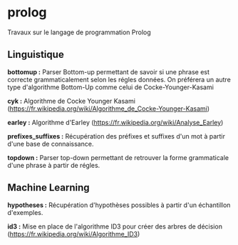 # prolog
Travaux sur le langage de programmation Prolog

## Linguistique

**bottomup :** Parser Bottom-up permettant de savoir si une phrase est correcte grammaticalement selon les régles données. On préférera un autre type d'algorithme Bottom-Up comme celui de Cocke-Younger-Kasami

**cyk :** Algorithme de Cocke Younger Kasami (https://fr.wikipedia.org/wiki/Algorithme_de_Cocke-Younger-Kasami)

**earley :** Algorithme d'Earley (https://fr.wikipedia.org/wiki/Analyse_Earley)

**prefixes_suffixes :** Récupération des préfixes et suffixes d'un mot à partir d'une base de connaissance.

**topdown :** Parser top-down permettant de retrouver la forme grammaticale d'une phrase à partir de régles.

## Machine Learning

**hypotheses :** Récupération d'hypothèses possibles à partir d'un échantillon d'exemples.

**id3 :** Mise en place de l'algorithme ID3 pour créer des arbres de décision (https://fr.wikipedia.org/wiki/Algorithme_ID3)